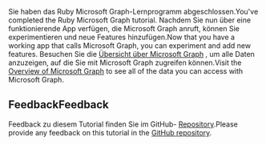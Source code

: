 <!-- markdownlint-disable MD002 MD041 -->

<span data-ttu-id="e92b7-101">Sie haben das Ruby Microsoft Graph-Lernprogramm abgeschlossen.</span><span class="sxs-lookup"><span data-stu-id="e92b7-101">You've completed the Ruby Microsoft Graph tutorial.</span></span> <span data-ttu-id="e92b7-102">Nachdem Sie nun über eine funktionierende App verfügen, die Microsoft Graph anruft, können Sie experimentieren und neue Features hinzufügen.</span><span class="sxs-lookup"><span data-stu-id="e92b7-102">Now that you have a working app that calls Microsoft Graph, you can experiment and add new features.</span></span> <span data-ttu-id="e92b7-103">Besuchen Sie die [Übersicht über Microsoft Graph](/graph/overview) , um alle Daten anzuzeigen, auf die Sie mit Microsoft Graph zugreifen können.</span><span class="sxs-lookup"><span data-stu-id="e92b7-103">Visit the [Overview of Microsoft Graph](/graph/overview) to see all of the data you can access with Microsoft Graph.</span></span>

## <a name="feedback"></a><span data-ttu-id="e92b7-104">Feedback</span><span class="sxs-lookup"><span data-stu-id="e92b7-104">Feedback</span></span>

<span data-ttu-id="e92b7-105">Feedback zu diesem Tutorial finden Sie im GitHub- [Repository](https://github.com/microsoftgraph/msgraph-training-rubyrailsapp).</span><span class="sxs-lookup"><span data-stu-id="e92b7-105">Please provide any feedback on this tutorial in the [GitHub repository](https://github.com/microsoftgraph/msgraph-training-rubyrailsapp).</span></span>